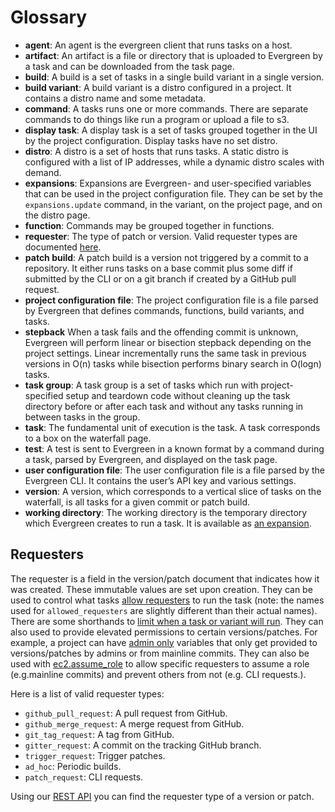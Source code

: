 # Glossary

* **agent**: An agent is the evergreen client that runs tasks on a host.
* **artifact**: An artifact is a file or directory that is uploaded to Evergreen by a task and can be downloaded from the task page.
* **build**: A build is a set of tasks in a single build variant in a single version.
* **build variant**: A build variant is a distro configured in a project. It contains a distro name and some metadata.
* **command**: A tasks runs one or more commands. There are separate commands to do things like run a program or upload a file to s3.
* **display task**: A display task is a set of tasks grouped together in the UI by the project configuration. Display tasks have no set distro.
* **distro**: A distro is a set of hosts that runs tasks. A static distro is configured with a list of IP addresses, while a dynamic distro scales with demand.
* **expansions**: Expansions are Evergreen- and user-specified variables that can be used in the project configuration file. They can be set by the `expansions.update` command, in the variant, on the project page, and on the distro page.
* **function**: Commands may be grouped together in functions.
* **requester**: The type of patch or version. Valid requester types are documented [here](#requesters).
* **patch build**: A patch build is a version not triggered by a commit to a repository. It either runs tasks on a base commit plus some diff if submitted by the CLI or on a git branch if created by a GitHub pull request.
* **project configuration file**: The project configuration file is a file parsed by Evergreen that defines commands, functions, build variants, and tasks.
* **stepback** When a task fails and the offending commit is unknown, Evergreen will perform linear or bisection stepback depending on the project settings. Linear incrementally runs the same task in previous versions in O(n) tasks while bisection performs binary search in O(logn) tasks.
* **task group**: A task group is a set of tasks which run with project-specified setup and teardown code without cleaning up the task directory before or after each task and without any tasks running in between tasks in the group.
* **task**: The fundamental unit of execution is the task. A task corresponds to a box on the waterfall page.
* **test**: A test is sent to Evergreen in a known format by a command during a task, parsed by Evergreen, and displayed on the task page.
* **user configuration file**: The user configuration file is a file parsed by the Evergreen CLI. It contains the user’s API key and various settings.
* **version**: A version, which corresponds to a vertical slice of tasks on the waterfall, is all tasks for a given commit or patch build.
* **working directory**: The working directory is the temporary directory which Evergreen creates to run a task. It is available as [an expansion](../Project-Configuration/Project-Configuration-Files#default-expansions).

## Requesters

The requester is a field in the version/patch document that indicates how it was created. These immutable values are set upon creation. They can be used to control what tasks [allow requesters](../Project-Configuration/Project-Configuration-Files.md#allowed-requesters) to run the task (note: the names used for `allowed_requesters` are slightly different than their actual names). There are some shorthands to [limit when a task or variant will run](../Project-Configuration/Project-Configuration-Files.md#limiting-when-a-task-or-variant-will-run). They can also used to provide elevated permissions to certain versions/patches. For example, a project can have [admin only](../Project-Configuration/Project-and-Distro-Settings.md#variables) variables that only get provided to versions/patches by admins or from mainline commits. They can also be used with [ec2.assume_role](../Project-Configuration/Project-Commands.md#ec2assume_role) to allow specific requesters to assume a role (e.g.mainline commits) and prevent others from not (e.g. CLI requests.).

Here is a list of valid requester types:

- `github_pull_request`: A pull request from GitHub.
- `github_merge_request`: A merge request from GitHub.
- `git_tag_request`: A tag from GitHub.
- `gitter_request`: A commit on the tracking GitHub branch.
- `trigger_request`: Trigger patches.
- `ad_hoc`: Periodic builds.
- `patch_request`: CLI requests.

Using our [REST API](../API/REST-V2-Usage.mdx) you can find the requester type of a version or patch.